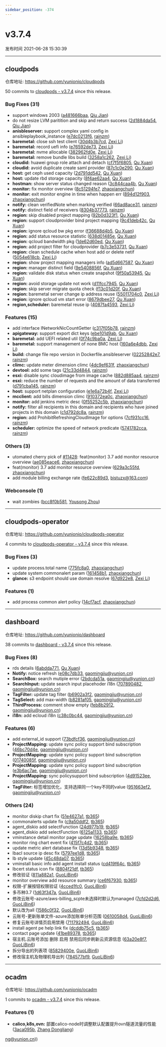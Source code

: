 ```yaml
---
sidebar_position: -374
---
```


# v3.7.4

发布时间 2021-06-28 15:30:39

-----

## cloudpods

仓库地址: https://github.com/yunionio/cloudpods

50 commits to [cloudpods - v3.7.4](https://github.com/yunionio/cloudpods/compare/v3.7.3...v3.7.4) since this release.

### Bug Fixes (31)
- support windows 2003 ([a481666baa](https://github.com/yunionio/cloudpods/commit/a481666baa42db7c73e82bc1fe94ffc026109fa0), [Qiu Jian](mailto:qiujian@yunionyun.com))
- do not resize LVM paritition and skip and return success ([2d1884da54](https://github.com/yunionio/cloudpods/commit/2d1884da546a6f3c52234b392e25ec3f2428e7ae), [Qiu Jian](mailto:qiujian@yunionyun.com))
- **anisbleserver:** support complex yaml config in ansibleplaybook_instance ([e7dc0213f6](https://github.com/yunionio/cloudpods/commit/e7dc0213f64ffdd774002f80e9d30d97cb58e4e6), [rainzm](mailto:mjoycarry@gmail.com))
- **baremetal:** close ssh test client ([30d4b3b7cd](https://github.com/yunionio/cloudpods/commit/30d4b3b7cd3145d950a3b21a42f602a221a803ab), [Zexi Li](mailto:zexi.li@qq.com))
- **baremetal:** record uefi info ([e76592de73](https://github.com/yunionio/cloudpods/commit/e76592de73e87e9f561a3245ea8195f265723272), [Zexi Li](mailto:zexi.li@qq.com))
- **baremetal:** nvme allocable ([382962fd0e](https://github.com/yunionio/cloudpods/commit/382962fd0ebb685ad8733e5c282215ff4bc96fb6), [Zexi Li](mailto:zexi.li@qq.com))
- **baremetal:** remove bundle libs build ([3258a1c262](https://github.com/yunionio/cloudpods/commit/3258a1c262b586067bf66179934ee160a64d079c), [Zexi Li](mailto:zexi.li@qq.com))
- **cloudid:** huawei group role attach and detach ([cf7f5f6805](https://github.com/yunionio/cloudpods/commit/cf7f5f6805d6571ab5c1bedac8842907c131f9ba), [Qu Xuan](mailto:quxuan@yunionyun.com))
- **cloudid:** avoid duplicate create saml provider ([87c1c0e290](https://github.com/yunionio/cloudpods/commit/87c1c0e2904e0be1e552b80e0a1c30745525e458), [Qu Xuan](mailto:quxuan@yunionyun.com))
- **host:** get ceph used capacity ([2d791dd542](https://github.com/yunionio/cloudpods/commit/2d791dd542a8655ba8642ca3e4515878ca6d013d), [Qu Xuan](mailto:quxuan@yunionyun.com))
- **host:** update rbd storage capacity ([8f4ae62aa4](https://github.com/yunionio/cloudpods/commit/8f4ae62aa4f06da9072bbd42bc0a4588503b8e4f), [Qu Xuan](mailto:quxuan@yunionyun.com))
- **hostman:** show server status changed reason ([3c844caa4b](https://github.com/yunionio/cloudpods/commit/3c844caa4bd6c95abbddbd3dabfcddf5a06b3ade), [Qu Xuan](mailto:quxuan@yunionyun.com))
- **monitor:** fix monitor overview ([8c51294fe7](https://github.com/yunionio/cloudpods/commit/8c51294fe7b14efd20bf14147579b63c362a1b02), [zhaoxiangchun](mailto:1422928955@qq.com))
- **monitor:** exit monitor engine in time when happen err ([894d12f903](https://github.com/yunionio/cloudpods/commit/894d12f903a40ce96d05d4bf8f3beca7efa5f635), [zhaoxiangchun](mailto:1422928955@qq.com))
- **notify:** clean verifiedNote when marking verified ([66ad8ace31](https://github.com/yunionio/cloudpods/commit/66ad8ace31fbb28ead01cfda6163565e0ddbed4d), [rainzm](mailto:mjoycarry@gmail.com))
- **notify:** distinct field of receivers ([8304b37773](https://github.com/yunionio/cloudpods/commit/8304b3777367cfc4189029654f5bedbbbe460dae), [rainzm](mailto:mjoycarry@gmail.com))
- **region:** skip disabled project mapping ([92b0d323f1](https://github.com/yunionio/cloudpods/commit/92b0d323f1fcb68bb3d1492a0c7e9fe168457601), [Qu Xuan](mailto:quxuan@yunionyun.com))
- **region:** support cloudprovider bind project mapping ([9c41deb42c](https://github.com/yunionio/cloudpods/commit/9c41deb42c3aa46005041e7d463e3b18f9e65478), [Qu Xuan](mailto:quxuan@yunionyun.com))
- **region:** ignore qcloud bw pkg error ([f36688d4b5](https://github.com/yunionio/cloudpods/commit/f36688d4b54dbc0652d85b4255fb2bb9e1fb1b95), [Qu Xuan](mailto:quxuan@yunionyun.com))
- **region:** add status resource statistic ([638d01485e](https://github.com/yunionio/cloudpods/commit/638d01485e8ad66a7964242c5d759422d22bed9c), [Qu Xuan](mailto:quxuan@yunionyun.com))
- **region:** qcloud bandwidth pkg ([1de62d60ed](https://github.com/yunionio/cloudpods/commit/1de62d60ed84847c9f9ec602318ea48c15ea7414), [Qu Xuan](mailto:quxuan@yunionyun.com))
- **region:** add project filter for cloudprovider ([b7c3e53731](https://github.com/yunionio/cloudpods/commit/b7c3e53731edb0d63402c5dc3f85b38589a282c2), [Qu Xuan](mailto:quxuan@yunionyun.com))
- **region:** clean schedule cache when host add or delete netif ([5054e618cb](https://github.com/yunionio/cloudpods/commit/5054e618cb57f30e0cb7fc14e28c68f3ffc2647c), [Zexi Li](mailto:zexi.li@qq.com))
- **region:** show project mapping managers info ([ad5d667587](https://github.com/yunionio/cloudpods/commit/ad5d667587af847e960ef885625ed77be5d0305b), [Qu Xuan](mailto:quxuan@yunionyun.com))
- **region:** manager distinct field ([9e5408856f](https://github.com/yunionio/cloudpods/commit/9e5408856f08d4e613e8071d8cf4bcef35d2914b), [Qu Xuan](mailto:quxuan@yunionyun.com))
- **region:** validate disk status when create snapshot ([9f50a53945](https://github.com/yunionio/cloudpods/commit/9f50a539457bb520122e2038d66a017f4a85e531), [Qu Xuan](mailto:quxuan@yunionyun.com))
- **region:** avoid storage update not work ([d11fcc7945](https://github.com/yunionio/cloudpods/commit/d11fcc7945130f036699ded250a8765b9ff92bd1), [Qu Xuan](mailto:quxuan@yunionyun.com))
- **region:** skip server migrate quota check ([f13c01d20f](https://github.com/yunionio/cloudpods/commit/f13c01d20f37d9a87c43e10af2ed3702d5a3c41f), [Qu Xuan](mailto:quxuan@yunionyun.com))
- **region:** baremetal server change ip address reuse ([55011704c0](https://github.com/yunionio/cloudpods/commit/55011704c008bef56a5f7346bc329827e6a7a5b2), [Zexi Li](mailto:zexi.li@qq.com))
- **region:** ignore qcloud vm start error ([8679dbee27](https://github.com/yunionio/cloudpods/commit/8679dbee27ba2fd7ea5e80971052ca93ffacfc95), [Qu Xuan](mailto:quxuan@yunionyun.com))
- **region,scheduler:** baremetal reuse ip ([4087fa4593](https://github.com/yunionio/cloudpods/commit/4087fa4593ee54557b6b18900c37aa15af5ff823), [Zexi Li](mailto:zexi.li@qq.com))

### Features (15)
- add interface INetworkNicCountGetter ([c317f05b78](https://github.com/yunionio/cloudpods/commit/c317f05b78a9e36ea8f3652708c9764322e634a0), [rainzm](mailto:mjoycarry@gmail.com))
- **apigateway:** support export dict keys ([ebe101d9ab](https://github.com/yunionio/cloudpods/commit/ebe101d9ab9c7b5fe89c7a1e89da602e2bdf17a0), [Qu Xuan](mailto:quxuan@yunionyun.com))
- **baremetal:** add UEFI related util ([0f74c9ba0a](https://github.com/yunionio/cloudpods/commit/0f74c9ba0a83469acc4abb5a054d4a5fc5b55b71), [Zexi Li](mailto:zexi.li@qq.com))
- **baremetal:** support management of none BMC host ([160a6e4dbb](https://github.com/yunionio/cloudpods/commit/160a6e4dbb5b1a1a74ad0bfff68b3b8eb6b9f3be), [Zexi Li](mailto:zexi.li@qq.com))
- **build:** change file repo version in Dockerfile.ansibleserver ([02252842e7](https://github.com/yunionio/cloudpods/commit/02252842e7df5aed2883d5d1b6a17fb1935d863a), [rainzm](mailto:mjoycarry@gmail.com))
- **climc:** update meter dimension climc ([4dc9ef631f](https://github.com/yunionio/cloudpods/commit/4dc9ef631fca7663723a98b7e1f82161801ac590), [zhaoxiangchun](mailto:1422928955@qq.com))
- **devtool:** add some tags ([21c33d4844](https://github.com/yunionio/cloudpods/commit/21c33d484423a0eb7d4853c22c432dc257760d21), [rainzm](mailto:mjoycarry@gmail.com))
- **esxi:** disable sync cloudimage from image cache ([882d885aa4](https://github.com/yunionio/cloudpods/commit/882d885aa4dee705eda9d7a8ac8e36da3a55a36d), [rainzm](mailto:mjoycarry@gmail.com))
- **esxi:** reduce the number of requests and the amount of data transferred ([d791cba145](https://github.com/yunionio/cloudpods/commit/d791cba145b87d901f355d16543a511f505ec206), [rainzm](mailto:mjoycarry@gmail.com))
- **host:** support netplan configuration ([e1e6a72b4f](https://github.com/yunionio/cloudpods/commit/e1e6a72b4f6d082c5caf497a9650e9c95fce1b7d), [Zexi Li](mailto:zexi.li@qq.com))
- **mcclient:** add bills dimension climc ([910372ea0c](https://github.com/yunionio/cloudpods/commit/910372ea0ce4b603f9cbb6ce0101bff6c13a7c6d), [zhaoxiangchun](mailto:1422928955@qq.com))
- **monitor:** add jenkins metric desc ([0f55252c5b](https://github.com/yunionio/cloudpods/commit/0f55252c5bae31f96e497e25341feead43383e6a), [zhaoxiangchun](mailto:1422928955@qq.com))
- **notify:** filter all recipients in this domain and recipients who have joined projects in this domain ([c1d792dc8a](https://github.com/yunionio/cloudpods/commit/c1d792dc8a10a152e857df8e12dcb9da46921e69), [rainzm](mailto:mjoycarry@gmail.com))
- **region:** add ProhibitRefreshingCloudImage for options ([7cf931cc16](https://github.com/yunionio/cloudpods/commit/7cf931cc16f6fc6319a86bb652a42cc4138cb575), [rainzm](mailto:mjoycarry@gmail.com))
- **scheduler:** optimize the speed of network predicate ([5741782cca](https://github.com/yunionio/cloudpods/commit/5741782ccab34d7c9963a97a627707ea2b41fc0d), [rainzm](mailto:mjoycarry@gmail.com))

### Others (3)
- utomated cherry pick of [#11428](https://github.com/yunionio/cloudpods/issues/11428): feat(monitor) 3.7 add monitor resource overview ([ae085eace6](https://github.com/yunionio/cloudpods/commit/ae085eace6ac2d34812724ad0a2389e6546aba14), [zhaoxiangchun](mailto:1422928955@qq.com))
- feat(monitor) 3.7 add monitor resource overview ([629a3c55fd](https://github.com/yunionio/cloudpods/commit/629a3c55fd9fc9c0db54850976d297fff45b9757), [zhaoxiangchun](mailto:1422928955@qq.com))
- add module billing exchange rate ([fe622c89d3](https://github.com/yunionio/cloudpods/commit/fe622c89d3aa89f79fce9a469bbd1988f2d74e16), [bistuzx@163.com](mailto:bistuzx@163.com))

### Webconsole (1)
- wait zombies ([bcc8f0b581](https://github.com/yunionio/cloudpods/commit/bcc8f0b581b16e46fc0d517f23d46bf0e7d6b2d1), [Yousong Zhou](mailto:zhouyousong@yunionyun.com))

-----

## cloudpods-operator

仓库地址: https://github.com/yunionio/cloudpods-operator

4 commits to [cloudpods-operator - v3.7.4](https://github.com/yunionio/cloudpods-operator/compare/v3.7.3...v3.7.4) since this release.

### Bug Fixes (3)
- update process.total name ([775fc8a0](https://github.com/yunionio/cloudpods-operator/commit/775fc8a0bbecbd851ce730c711cdd488259c8b75), [zhaoxiangchun](mailto:1422928955@qq.com))
- update system commonalert param ([161458b1](https://github.com/yunionio/cloudpods-operator/commit/161458b1b5c81620f1790eb10a54f755edb69cbb), [zhaoxiangchun](mailto:1422928955@qq.com))
- **glance:** s3 endpoint should use domain resolve ([67d922e8](https://github.com/yunionio/cloudpods-operator/commit/67d922e8408bcd45643d4c6693b17800e67813d0), [Zexi Li](mailto:zexi.li@qq.com))

### Features (1)
- add process common alert policy ([14cf7acf](https://github.com/yunionio/cloudpods-operator/commit/14cf7acf1f383231739a6e2c7b33af6933d0eb22), [zhaoxiangchun](mailto:1422928955@qq.com))

-----

## dashboard

仓库地址: https://github.com/yunionio/dashboard

38 commits to [dashboard - v3.7.4](https://github.com/yunionio/dashboard/compare/v3.7.3...v3.7.4) since this release.

### Bug Fixes (8)
- rds details ([6abdda771](https://github.com/yunionio/dashboard/commit/6abdda771356adc0665b901b24749e204ee2a793), [Qu Xuan](mailto:quxuan@yunionyun.com))
- **Notify:** notice refresh ([e08c7db33](https://github.com/yunionio/dashboard/commit/e08c7db33cf300ccac31798e34848ce7880497fc), [gaomingjiu@yunion.cn](mailto:gaomingjiu@yunion.cn))
- **SearchBox:** search mutiple error ([2bdcda51a](https://github.com/yunionio/dashboard/commit/2bdcda51a9d601e1d2d189e76510c21d470759cf), [gaomingjiu@yunion.cn](mailto:gaomingjiu@yunion.cn))
- **SearchInput:** update search input placehoder i18n ([707890482](https://github.com/yunionio/dashboard/commit/7078904821e27948758315ed5f13c0791ba3403e), [gaomingjiu@yunion.cn](mailto:gaomingjiu@yunion.cn))
- **TagFilter:** update tag filter ([b6902a3f2](https://github.com/yunionio/dashboard/commit/b6902a3f277324883d2baa1ab199ebb924db004e), [gaomingjiu@yunion.cn](mailto:gaomingjiu@yunion.cn))
- **TagSelect:** add max-width ([b8281af05](https://github.com/yunionio/dashboard/commit/b8281af05dbb83c9c00e75363f00aeebaf66fe89), [gaomingjiu@yunion.cn](mailto:gaomingjiu@yunion.cn))
- **ThirdProcess:** comment show empty ([feb8b2912](https://github.com/yunionio/dashboard/commit/feb8b2912f57f0c106e72f281bee3697cdb2eaf9), [gaomingjiu@yunion.cn](mailto:gaomingjiu@yunion.cn))
- **i18n:** add ecloud i18n ([c38c0bc44](https://github.com/yunionio/dashboard/commit/c38c0bc4422db35954591d3b0071a2ce5823e1a9), [gaomingjiu@yunion.cn](mailto:gaomingjiu@yunion.cn))

### Features (6)
- add external_id support ([73bdfcf36](https://github.com/yunionio/dashboard/commit/73bdfcf36042d63afea75df3295d52e84c4856a6), [gaomingjiu@yunion.cn](mailto:gaomingjiu@yunion.cn))
- **ProjectMapping:** update sync policy support bind subscription ([46bc70d4e](https://github.com/yunionio/dashboard/commit/46bc70d4e88b4c9c29f01dba736fd6527dbff949), [gaomingjiu@yunion.cn](mailto:gaomingjiu@yunion.cn))
- **ProjectMapping:** update sync policy support bind subscription ([01740085f](https://github.com/yunionio/dashboard/commit/01740085f20a8ca044e94c369215d8266d059c17), [gaomingjiu@yunion.cn](mailto:gaomingjiu@yunion.cn))
- **ProjectMapping:** update sync policy support bind subscription ([e3b6ac7ae](https://github.com/yunionio/dashboard/commit/e3b6ac7ae0471105dedcf185f3856695f28eab3f), [gaomingjiu@yunion.cn](mailto:gaomingjiu@yunion.cn))
- **ProjectMapping:** sync policysupport bind subscription ([4d91523ee](https://github.com/yunionio/dashboard/commit/4d91523ee9c7b1e15e87b49d2187344f2a0271e3), [gaomingjiu@yunion.cn](mailto:gaomingjiu@yunion.cn))
- **TagFilter:** 标签增加优化，支持选择同一个key不同的value ([951663ef2](https://github.com/yunionio/dashboard/commit/951663ef2567660d305d7e912dd5257f1d506b33), [gaomingjiu@yunion.cn](mailto:gaomingjiu@yunion.cn))

### Others (24)
- monitor diskip chart fix ([51e4627a1](https://github.com/yunionio/dashboard/commit/51e4627a183d264b5118b4c7f4e58233106866d7), [tb365](mailto:tangbin@yunion.cn))
- commonalerts update fix ([c9a50ddf2](https://github.com/yunionio/dashboard/commit/c9a50ddf29d343afc6dcddceeb2bbfcea3664eef), [tb365](mailto:tangbin@yunion.cn))
- agent_diskio add selectFunction ([24d977b19](https://github.com/yunionio/dashboard/commit/24d977b19140873b72c65843c004913829e71b80), [tb365](mailto:tangbin@yunion.cn))
- agent_diskio add selectFunction ([6125a1133](https://github.com/yunionio/dashboard/commit/6125a1133cf1c52c0560f65e0a295f8f342504c7), [tb365](mailto:tangbin@yunion.cn))
- vminstance detail monitor page update ([16258ba9e](https://github.com/yunionio/dashboard/commit/16258ba9e32e6b5d5d9404e6203920c837fd0ecd), [tb365](mailto:tangbin@yunion.cn))
- monitor ring chart event fix ([415f7c4d2](https://github.com/yunionio/dashboard/commit/415f7c4d2cc185a95e312ae5ce883d34fed209ff), [tb365](mailto:tangbin@yunion.cn))
- update metric alert database fix ([13d5b9348](https://github.com/yunionio/dashboard/commit/13d5b93486959450822965a6df1c67a8e6ac2953), [tb365](mailto:tangbin@yunion.cn))
- lbacl source ip desc fix ([5797ee1d8](https://github.com/yunionio/dashboard/commit/5797ee1d8b73d7f42dcc52bcc51222fac4f9de0a), [tb365](mailto:tangbin@yunion.cn))
- lb style update ([45c48da07](https://github.com/yunionio/dashboard/commit/45c48da07f97ce45b267774925a4b4467a30dd39), [tb365](mailto:tangbin@yunion.cn))
- vminstall basic info add agent install status ([cd419f64c](https://github.com/yunionio/dashboard/commit/cd419f64cf7062cd2b60da4faf448e5eff5eb5e0), [tb365](mailto:tangbin@yunion.cn))
- lbcert status icon fix ([8804f21df](https://github.com/yunionio/dashboard/commit/8804f21dfe64fb71122bbf406790e335dab967d4), [tb365](mailto:tangbin@yunion.cn))
- 修改验证 ([811a882a1](https://github.com/yunionio/dashboard/commit/811a882a15cd98756d6bdffba79fdcd08abe874d), [GuoLiBin6](mailto:782518577@qq.com))
- monitor overview add resource summary ([ce6f67930](https://github.com/yunionio/dashboard/commit/ce6f67930e746cf13837b8af2f8575894e0ac6af), [tb365](mailto:tangbin@yunion.cn))
- 权限-扩展按钮权限验证 ([4cced1fc0](https://github.com/yunionio/dashboard/commit/4cced1fc0a2856868405c3e0cb0a90d94c07c205), [GuoLiBin6](mailto:782518577@qq.com))
- 多币种3.7 ([1d63f347a](https://github.com/yunionio/dashboard/commit/1d63f347adbf31ad536f2a677f9ccde2ad8217b1), [GuoLiBin6](mailto:782518577@qq.com))
- 修改云账号-azure/aws-billing_scpte未选择时默认为managed ([7cfd2d2d6](https://github.com/yunionio/dashboard/commit/7cfd2d2d62bd14352f4d6c144ffd7ccf345a5813), [GuoLiBin6](mailto:782518577@qq.com))
- 默认改为all ([1586c0f32](https://github.com/yunionio/dashboard/commit/1586c0f32d788810d261b0db60a907d23fce662e), [GuoLiBin6](mailto:782518577@qq.com))
- 云账号-更新账单文件-azure添加账单分析范围 ([0610058d4](https://github.com/yunionio/dashboard/commit/0610058d4cc24c7b291cc5a66f0bb646eeec8465), [GuoLiBin6](mailto:782518577@qq.com))
- 修复云账号详情页启用禁用 ([711792494](https://github.com/yunionio/dashboard/commit/711792494e2f18dfd4b0b636952da9bb6dbb345a), [GuoLiBin6](mailto:782518577@qq.com))
- install agent pe help link fix ([dcddb75c5](https://github.com/yunionio/dashboard/commit/dcddb75c57f7a11e3d0f43e177c940eea1e2c5bd), [tb365](mailto:tangbin@yunion.cn))
- contact page update ([41be89378](https://github.com/yunionio/dashboard/commit/41be89378caa16bcb48de7aa62f4b5ac210685f7), [tb365](mailto:tangbin@yunion.cn))
- 宿主机.云账号添加 删除 启用 禁用后同步刷新云资源信息 ([63a20e8f7](https://github.com/yunionio/dashboard/commit/63a20e8f79764cf04b4ea2eaccb1bb2ebebec92c), [GuoLiBin6](mailto:782518577@qq.com))
- 拆分导出的列表项 ([85829400e](https://github.com/yunionio/dashboard/commit/85829400efa0e036aa0c1860c79b2e292c2b6ad0), [GuoLiBin6](mailto:782518577@qq.com))
- 修改宿主机及物理机导出列 ([784577bf9](https://github.com/yunionio/dashboard/commit/784577bf922e134aeac715b7e477f56167321aac), [GuoLiBin6](mailto:782518577@qq.com))

-----

## ocadm

仓库地址: https://github.com/yunionio/ocadm

1 commits to [ocadm - v3.7.4](https://github.com/yunionio/ocadm/compare/v3.7.3...v3.7.4) since this release.

### Features (1)
- **calico,k8s,ovn:** 部置calico-node时调整默认配置提升ovn隧道流量的性能 ([3aca095b](https://github.com/yunionio/ocadm/commit/3aca095bfb61f42b94e64dc4dd92da6f74595822), [Zhang Dongliang](mailto:zhangdongliang@yunion.cn))

ng@yunion.cn))

[ocadm - v3.7.4]: https://github.com/yunionio/ocadm/compare/v3.7.3...v3.7.4

